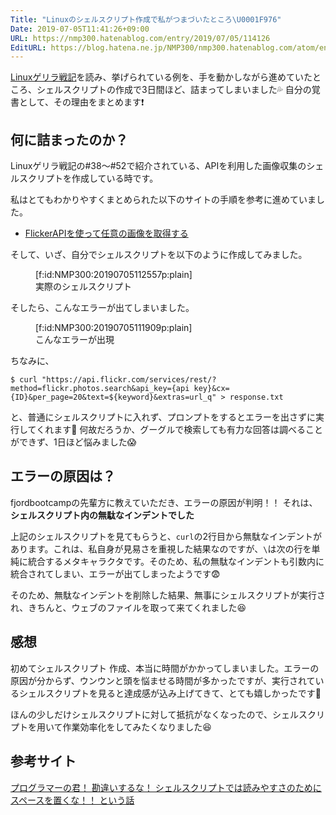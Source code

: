```yaml
---
Title: "Linuxのシェルスクリプト作成で私がつまづいたところ\U0001F976"
Date: 2019-07-05T11:41:26+09:00
URL: https://nmp300.hatenablog.com/entry/2019/07/05/114126
EditURL: https://blog.hatena.ne.jp/NMP300/nmp300.hatenablog.com/atom/entry/17680117127213612384
---
```


[Linuxゲリラ戦記](https://www.garunimo.com/program/linux/)を読み、挙げられている例を、手を動かしながら進めていたところ、シェルスクリプトの作成で3日間ほど、詰まってしまいました💦
自分の覚書として、その理由をまとめます❗️

## 何に詰まったのか？

Linuxゲリラ戦記の#38〜#52で紹介されている、APIを利用した画像収集のシェルスクリプトを作成している時です。

私はとてもわかりやすくまとめられた以下のサイトの手順を参考に進めていました。  

- [FlickerAPIを使って任意の画像を取得する](http://izumii19.hatenablog.com/entry/2018/12/01/000331)

そして、いざ、自分でシェルスクリプトを以下のように作成してみました。

<figure class="figure-image figure-image-fotolife" title="実際のシェルスクリプト ">[f:id:NMP300:20190705112557p:plain]<figcaption>実際のシェルスクリプト </figcaption></figure>

そしたら、こんなエラーが出てしまいました。

<figure class="figure-image figure-image-fotolife" title="こんなエラーが出現">[f:id:NMP300:20190705111909p:plain]<figcaption>こんなエラーが出現</figcaption></figure>


ちなみに、
```
$ curl "https://api.flickr.com/services/rest/?method=flickr.photos.search&api_key={api key}&cx={ID}&per_page=20&text=${keyword}&extras=url_q" > response.txt

```

と、普通にシェルスクリプトに入れず、プロンプトをするとエラーを出さずに実行してくれます🤔
何故だろうか、グーグルで検索しても有力な回答は調べることができず、1日ほど悩みました😱


## エラーの原因は？
fjordbootcampの先輩方に教えていただき、エラーの原因が判明！！
それは、**シェルスクリプト内の無駄なインデントでした**

上記のシェルスクリプトを見てもらうと、`curl`の2行目から無駄なインデントがあります。これは、私自身が見易さを重視した結果なのですが、`\`は次の行を単純に統合するメタキャラクタです。そのため、私の無駄なインデントも引数内に統合されてしまい、エラーが出てしまったようです😨


そのため、無駄なインデントを削除した結果、無事にシェルスクリプトが実行され、きちんと、ウェブのファイルを取って来てくれました😆


## 感想
初めてシェルスクリプト 作成、本当に時間がかかってしまいました。エラーの原因が分からず、ウンウンと頭を悩ませる時間が多かったですが、実行されているシェルスクリプトを見ると達成感が込み上げてきて、とても嬉しかったです💪

ほんの少しだけシェルスクリプトに対して抵抗がなくなったので、シェルスクリプトを用いて作業効率化をしてみたくなりました😆

## 参考サイト
[プログラマーの君！ 勘違いするな！ シェルスクリプトでは読みやすさのためにスペースを置くな！！ という話](https://qiita.com/piroor/items/0cb44663430bfc66c204)
